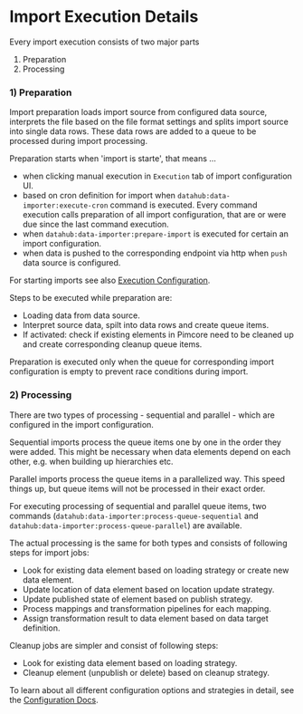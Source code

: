 # Import Execution Details

Every import execution consists of two major parts
1) Preparation
2) Processing 


### 1) Preparation
Import preparation loads import source from configured data source, interprets the file based on the file format settings
and splits import source into single data rows. These data rows are added to a queue to be processed during import processing. 

Preparation starts when 'import is starte', that means ...  
- when clicking manual execution in `Execution` tab of import configuration UI. 
- based on cron definition for import when `datahub:data-importer:execute-cron` command is executed. Every command execution calls
 preparation of all import configuration, that are or were due since the last command execution.  
- when `datahub:data-importer:prepare-import` is executed for certain an import configuration.
- when data is pushed to the corresponding endpoint via http when `push` data source is configured. 

For starting imports see also [Execution Configuration](./03_Configuration/07_Execution_Configuration.md).

Steps to be executed while preparation are: 
- Loading data from data source.
- Interpret source data, spilt into data rows and create queue items.
- If activated: check if existing elements in Pimcore need to be cleaned up and create corresponding cleanup queue items. 

Preparation is executed only when the queue for corresponding import configuration is empty to prevent race conditions 
during import.  


### 2) Processing

There are two types of processing - sequential and parallel - which are configured in the import configuration. 

Sequential imports process the queue items one by one in the order they were added. This might be necessary when data elements
depend on each other, e.g. when building up hierarchies etc. 

Parallel imports process the queue items in a parallelized way. This speed things up, but queue items will not be processed
in their exact order. 

For executing processing of sequential and parallel queue items, two commands 
(`datahub:data-importer:process-queue-sequential` and `datahub:data-importer:process-queue-parallel`) are available.

The actual processing is the same for both types and consists of following steps for import jobs: 
- Look for existing data element based on loading strategy or create new data element.
- Update location of data element based on location update strategy.
- Update published state of element based on publish strategy.
- Process mappings and transformation pipelines for each mapping.
- Assign transformation result to data element based on data target definition.

Cleanup jobs are simpler and consist of following steps: 
- Look for existing data element based on loading strategy.
- Cleanup element (unpublish or delete) based on cleanup strategy.

To learn about all different configuration options and strategies in detail, see the [Configuration Docs](./03_Configuration/README.md).